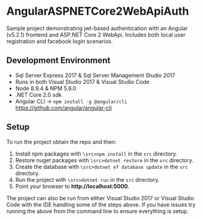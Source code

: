 # AngularASPNETCore2WebApiAuth
Sample project demonstrating jwt-based authentication with an Angular (v5.2.1) frontend and ASP.NET Core 2 WebApi.  Includes both local user registration and facebook login scenarios.

## Development Environment
- Sql Server Express 2017 & Sql Server Management Studio 2017
- Runs in both Visual Studio 2017 & Visual Studio Code
- Node 8.9.4 & NPM 5.6.0
- .NET Core 2.0 sdk
- Angular CLI -> `npm install -g @angular/cli` https://github.com/angular/angular-cli
 

## Setup
To run the project obtain the repo and then:
1. Install npm packages with `\src>npm install` in the `src` directory.
2. Restore nuget packages with `\src>dotnet restore` in the `src` directory.
3. Create the database with `\src>dotnet ef database update` in the `src` directory.
4. Run the project with `\src>dotnet run` in the `src` directory.
5. Point your browser to **http://localhost:5000**.

The project can also be run from either Visual Studio 2017 or Visual Studio Code with the IDE handling some of the steps above.  If you have issues try running the above from the command line to ensure everything is setup.


